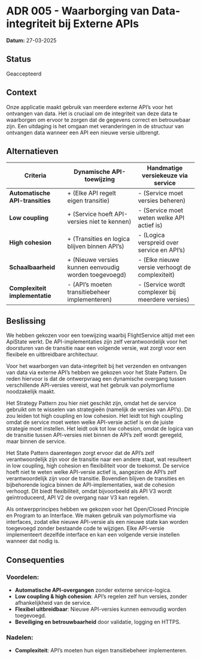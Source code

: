 # ADR 005 - Waarborging van Data-integriteit bij Externe APIs

**Datum:** 27-03-2025

## Status

Geaccepteerd

## **Context**

Onze applicatie maakt gebruik van meerdere externe API’s voor het ontvangen van data. Het is cruciaal om de integriteit van deze data te waarborgen om ervoor te zorgen dat de gegevens correct en betrouwbaar zijn.
Een uitdaging is het omgaan met veranderingen in de structuur van ontvangen data wanneer een API een nieuwe versie uitbrengt.

## **Alternatieven**

| Criteria                          | Dynamische API-toewijzing                             | Handmatige versiekeuze via service               |
|-----------------------------------|-------------------------------------------------------|--------------------------------------------------|
| **Automatische API-transities**   | + (Elke API regelt eigen transitie)                   | - (Service moet versies beheren)                 |
| **Low coupling**                  | + (Service hoeft API-versies niet te kennen)          | - (Service moet weten welke API actief is)       |
| **High cohesion**                 | + (Transities en logica blijven binnen API’s)         | - (Logica verspreid over service en API’s)       |
| **Schaalbaarheid**                | + (Nieuwe versies kunnen eenvoudig worden toegevoegd) | - (Elke nieuwe versie verhoogt de complexiteit)  |
| **Complexiteit implementatie**    | - (API’s moeten transitiebeheer implementeren)        | - (Service wordt complexer bij meerdere versies) |

## **Beslissing**

We hebben gekozen voor een toewijzing waarbij FlightService altijd met een ApiState werkt. De API-implementaties zijn zelf verantwoordelijk voor het doorsturen van de transitie naar een volgende versie, wat zorgt voor een flexibele en uitbreidbare architectuur.

Voor het waarborgen van data-integriteit bij het verzenden en ontvangen van data via externe API’s hebben we gekozen voor het State Pattern. De reden hiervoor is dat de ontwerpvraag een dynamische overgang tussen verschillende API-versies vereist, wat het gebruik van polymorfisme noodzakelijk maakt.

Het Strategy Pattern zou hier niet geschikt zijn, omdat het de service gebruikt om te wisselen van strategieën (namelijk de versies van API’s). Dit zou leiden tot high coupling en low cohesion. Het leidt tot high coupling omdat de service moet weten welke API-versie actief is en de juiste strategie moet instellen. Het leidt ook tot low cohesion, omdat de logica van de transitie tussen API-versies niet binnen de API’s zelf wordt geregeld, maar binnen de service.

Het State Pattern daarentegen zorgt ervoor dat de API’s zelf verantwoordelijk zijn voor de transitie naar een andere staat, wat resulteert in low coupling, high cohesion en flexibiliteit voor de toekomst. De service hoeft niet te weten welke API-versie actief is, aangezien de API’s zelf verantwoordelijk zijn voor de transitie. Bovendien blijven de transities en bijbehorende logica binnen de API-implementaties, wat de cohesion verhoogt. Dit biedt flexibiliteit, omdat bijvoorbeeld als API V3 wordt geïntroduceerd, API V2 de overgang naar V3 kan regelen.

Als ontwerpprincipes hebben we gekozen voor het Open/Closed Principle en Program to an Interface. We maken gebruik van polymorfisme via interfaces, zodat elke nieuwe API-versie als een nieuwe state kan worden toegevoegd zonder bestaande code te wijzigen. Elke API-versie implementeert dezelfde interface en kan een volgende versie instellen wanneer dat nodig is.

## **Consequenties**

### **Voordelen:**
- **Automatische API-overgangen** zonder externe service-logica.
- **Low coupling & high cohesion**: API’s regelen zelf hun versies, zonder afhankelijkheid van de service.
- **Flexibel uitbreidbaar**: Nieuwe API-versies kunnen eenvoudig worden toegevoegd.
- **Beveiliging en betrouwbaarheid** door validatie, logging en HTTPS.

### **Nadelen:**
- **Complexiteit**: API’s moeten hun eigen transitiebeheer implementeren.  